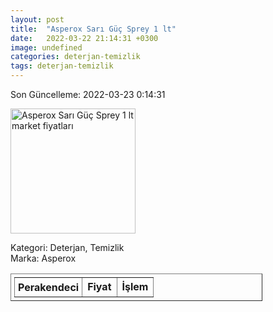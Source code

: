 ```yaml
---
layout: post
title:  "Asperox Sarı Güç Sprey 1 lt"
date:   2022-03-22 21:14:31 +0300
image: undefined
categories: deterjan-temizlik
tags: deterjan-temizlik
---
```


Son Güncelleme: 2022-03-23 0:14:31

<img src="undefined" width="200" alt="Asperox Sarı Güç Sprey 1 lt market fiyatları" />

Kategori: Deterjan, Temizlik
<br />
Marka: Asperox

<table border="1" style="padding: 5px;width:80%;">
  <tr>
    <td style="padding: 5px;"><strong>Perakendeci</strong></td>
    <td><strong>Fiyat</strong></td>
    <td><strong>İşlem</strong></td>
  </tr>
  
</table>
